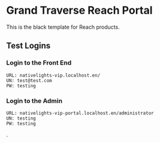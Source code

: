# Grand Traverse Reach Portal

This is the black template for Reach products.

## Test Logins

### Login to the Front End
```
URL: nativelights-vip.localhost.en/
UN: test@test.com
PW: testing
```

### Login to the Admin
```
URL: nativelights-vip-portal.localhost.en/administrator
UN: testing
PW: testing
```
.
